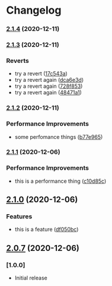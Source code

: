 # Changelog

### [2.1.4](https://github.com/sixfootsixdesigns/React-Library-Boilerplate/compare/v2.1.3...v2.1.4) (2020-12-11)

### [2.1.3](https://github.com/sixfootsixdesigns/React-Library-Boilerplate/compare/v2.1.2...v2.1.3) (2020-12-11)


### Reverts

* try a revert ([17c543a](https://github.com/sixfootsixdesigns/React-Library-Boilerplate/commit/17c543aa6f77650ebcfcc2f684ca2ed8f49e6134))
* try a revert again ([dca6e3d](https://github.com/sixfootsixdesigns/React-Library-Boilerplate/commit/dca6e3d26f1a27d70bdad2532ea85a1791b5ac2d))
* try a revert again ([728f853](https://github.com/sixfootsixdesigns/React-Library-Boilerplate/commit/728f853bf6ab901e93a75a1d594343eeb6984ff8))
* try a revert again ([48471a1](https://github.com/sixfootsixdesigns/React-Library-Boilerplate/commit/48471a10fd769c66421fb552505f3f171a68b531))

### [2.1.2](https://github.com/sixfootsixdesigns/React-Library-Boilerplate/compare/v2.1.1...v2.1.2) (2020-12-11)


### Performance Improvements

* some perfomance things ([b77e965](https://github.com/sixfootsixdesigns/React-Library-Boilerplate/commit/b77e965bc9743cdb41e9c288759a8fdabebf07cf))

### [2.1.1](https://github.com/sixfootsixdesigns/React-Library-Boilerplate/compare/v2.1.0...v2.1.1) (2020-12-06)


### Performance Improvements

* this is a performance thing ([c10d85c](https://github.com/sixfootsixdesigns/React-Library-Boilerplate/commit/c10d85c32e6cc538fd93def76c6ea11f65808238))

## [2.1.0](https://github.com/sixfootsixdesigns/React-Library-Boilerplate/compare/v2.0.6...v2.1.0) (2020-12-06)


### Features

* this is a feature ([df050bc](https://github.com/sixfootsixdesigns/React-Library-Boilerplate/commit/df050bcde21d85c13244bc8d9373a7ff8159b5f5))

## [2.0.7](https://github.com/sixfootsixdesigns/React-Library-Boilerplate/compare/v2.0.6...v2.0.7) (2020-12-06)

### [1.0.0]

- Initial release
